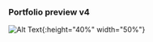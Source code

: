 ### Portfolio preview v4

![Alt Text](https://media.giphy.com/media/3iclh56o9xCO6Rd8LF/giphy.gif){:height="40%" width="50%"}

